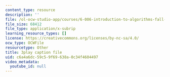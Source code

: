 ```yaml
---
content_type: resource
description: ''
file: /ol-ocw-studio-app/courses/6-006-introduction-to-algorithms-fall-2011/c6a4a6dc59c59f69638a0c34f4604497_2E7MmKv0Y24.srt
file_size: 68412
file_type: application/x-subrip
learning_resource_types: []
license: https://creativecommons.org/licenses/by-nc-sa/4.0/
ocw_type: OCWFile
resourcetype: Other
title: 3play caption file
uid: c6a4a6dc-59c5-9f69-638a-0c34f4604497
video_metadata:
  youtube_id: null
---
```

